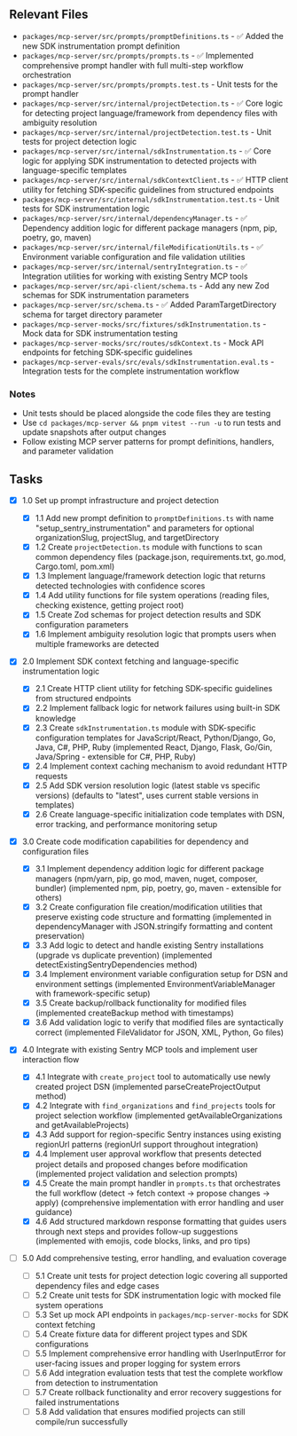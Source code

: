 ## Relevant Files

- `packages/mcp-server/src/prompts/promptDefinitions.ts` - ✅ Added the new SDK instrumentation prompt definition
- `packages/mcp-server/src/prompts/prompts.ts` - ✅ Implemented comprehensive prompt handler with full multi-step workflow orchestration
- `packages/mcp-server/src/prompts/prompts.test.ts` - Unit tests for the prompt handler
- `packages/mcp-server/src/internal/projectDetection.ts` - ✅ Core logic for detecting project language/framework from dependency files with ambiguity resolution
- `packages/mcp-server/src/internal/projectDetection.test.ts` - Unit tests for project detection logic
- `packages/mcp-server/src/internal/sdkInstrumentation.ts` - ✅ Core logic for applying SDK instrumentation to detected projects with language-specific templates
- `packages/mcp-server/src/internal/sdkContextClient.ts` - ✅ HTTP client utility for fetching SDK-specific guidelines from structured endpoints
- `packages/mcp-server/src/internal/sdkInstrumentation.test.ts` - Unit tests for SDK instrumentation logic
- `packages/mcp-server/src/internal/dependencyManager.ts` - ✅ Dependency addition logic for different package managers (npm, pip, poetry, go, maven)
- `packages/mcp-server/src/internal/fileModificationUtils.ts` - ✅ Environment variable configuration and file validation utilities
- `packages/mcp-server/src/internal/sentryIntegration.ts` - ✅ Integration utilities for working with existing Sentry MCP tools
- `packages/mcp-server/src/api-client/schema.ts` - Add any new Zod schemas for SDK instrumentation parameters
- `packages/mcp-server/src/schema.ts` - ✅ Added ParamTargetDirectory schema for target directory parameter
- `packages/mcp-server-mocks/src/fixtures/sdkInstrumentation.ts` - Mock data for SDK instrumentation testing
- `packages/mcp-server-mocks/src/routes/sdkContext.ts` - Mock API endpoints for fetching SDK-specific guidelines
- `packages/mcp-server-evals/src/evals/sdkInstrumentation.eval.ts` - Integration tests for the complete instrumentation workflow

### Notes

- Unit tests should be placed alongside the code files they are testing
- Use `cd packages/mcp-server && pnpm vitest --run -u` to run tests and update snapshots after output changes
- Follow existing MCP server patterns for prompt definitions, handlers, and parameter validation

## Tasks

- [x] 1.0 Set up prompt infrastructure and project detection

  - [x] 1.1 Add new prompt definition to `promptDefinitions.ts` with name "setup_sentry_instrumentation" and parameters for optional organizationSlug, projectSlug, and targetDirectory
  - [x] 1.2 Create `projectDetection.ts` module with functions to scan common dependency files (package.json, requirements.txt, go.mod, Cargo.toml, pom.xml)
  - [x] 1.3 Implement language/framework detection logic that returns detected technologies with confidence scores
  - [x] 1.4 Add utility functions for file system operations (reading files, checking existence, getting project root)
  - [x] 1.5 Create Zod schemas for project detection results and SDK configuration parameters
  - [x] 1.6 Implement ambiguity resolution logic that prompts users when multiple frameworks are detected

- [x] 2.0 Implement SDK context fetching and language-specific instrumentation logic

  - [x] 2.1 Create HTTP client utility for fetching SDK-specific guidelines from structured endpoints
  - [x] 2.2 Implement fallback logic for network failures using built-in SDK knowledge
  - [x] 2.3 Create `sdkInstrumentation.ts` module with SDK-specific configuration templates for JavaScript/React, Python/Django, Go, Java, C#, PHP, Ruby (implemented React, Django, Flask, Go/Gin, Java/Spring - extensible for C#, PHP, Ruby)
  - [x] 2.4 Implement context caching mechanism to avoid redundant HTTP requests
  - [x] 2.5 Add SDK version resolution logic (latest stable vs specific versions) (defaults to "latest", uses current stable versions in templates)
  - [x] 2.6 Create language-specific initialization code templates with DSN, error tracking, and performance monitoring setup

- [x] 3.0 Create code modification capabilities for dependency and configuration files

  - [x] 3.1 Implement dependency addition logic for different package managers (npm/yarn, pip, go mod, maven, nuget, composer, bundler) (implemented npm, pip, poetry, go, maven - extensible for others)
  - [x] 3.2 Create configuration file creation/modification utilities that preserve existing code structure and formatting (implemented in dependencyManager with JSON.stringify formatting and content preservation)
  - [x] 3.3 Add logic to detect and handle existing Sentry installations (upgrade vs duplicate prevention) (implemented detectExistingSentryDependencies method)
  - [x] 3.4 Implement environment variable configuration setup for DSN and environment settings (implemented EnvironmentVariableManager with framework-specific setup)
  - [x] 3.5 Create backup/rollback functionality for modified files (implemented createBackup method with timestamps)
  - [x] 3.6 Add validation logic to verify that modified files are syntactically correct (implemented FileValidator for JSON, XML, Python, Go files)

- [x] 4.0 Integrate with existing Sentry MCP tools and implement user interaction flow

  - [x] 4.1 Integrate with `create_project` tool to automatically use newly created project DSN (implemented parseCreateProjectOutput method)
  - [x] 4.2 Integrate with `find_organizations` and `find_projects` tools for project selection workflow (implemented getAvailableOrganizations and getAvailableProjects)
  - [x] 4.3 Add support for region-specific Sentry instances using existing regionUrl patterns (regionUrl support throughout integration)
  - [x] 4.4 Implement user approval workflow that presents detected project details and proposed changes before modification (implemented project validation and selection prompts)
  - [x] 4.5 Create the main prompt handler in `prompts.ts` that orchestrates the full workflow (detect → fetch context → propose changes → apply) (comprehensive implementation with error handling and user guidance)
  - [x] 4.6 Add structured markdown response formatting that guides users through next steps and provides follow-up suggestions (implemented with emojis, code blocks, links, and pro tips)

- [ ] 5.0 Add comprehensive testing, error handling, and evaluation coverage
  - [ ] 5.1 Create unit tests for project detection logic covering all supported dependency files and edge cases
  - [ ] 5.2 Create unit tests for SDK instrumentation logic with mocked file system operations
  - [ ] 5.3 Set up mock API endpoints in `packages/mcp-server-mocks` for SDK context fetching
  - [ ] 5.4 Create fixture data for different project types and SDK configurations
  - [ ] 5.5 Implement comprehensive error handling with UserInputError for user-facing issues and proper logging for system errors
  - [ ] 5.6 Add integration evaluation tests that test the complete workflow from detection to instrumentation
  - [ ] 5.7 Create rollback functionality and error recovery suggestions for failed instrumentations
  - [ ] 5.8 Add validation that ensures modified projects can still compile/run successfully
